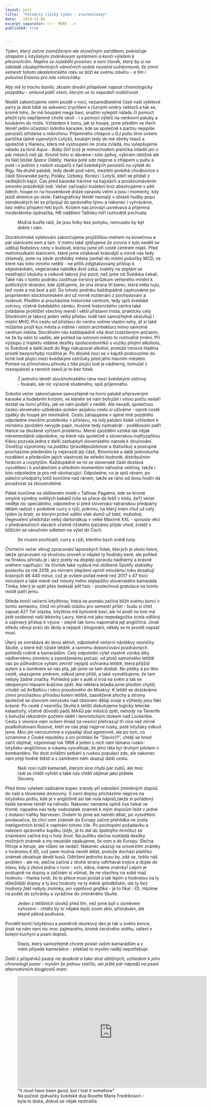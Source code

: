 ```yaml
---
layout: post
title:  "Patnáctý rižský týden - stockholmský"
date:   2019-12-06
excerpt_separator: <!-- MORE -->
published: true


---
```


<p class="intro"><i><span class="dropcap">T</span>ýden, který začne zasněženým ale slunečným začátkem, pokračuje útrapami s lotyšským známkovým systémem a končí výletem k přesmořcům. Naplno se rozeběhl prosinec a není člověk, který by si na základě všudepřítomných vánočních ozdob nezačal uvědomovat, že zimní semestr tohoto akademického roku se blíží ke svému závěru - a tím i polovina Erasmu pro nás celoročáky.</i></p>
<!-- MORE --> 

_Aby mě to trochu bavilo, zkusím dnešní příspěvek napsat chronologicky pozpátku - omluva patří všem, kterým se to nepodaří rozklíčovat._

Neděli zakončujeme velmi pozdě v noci, nezanedbatelné části naší výletové party je dost blbě ze sekvencí zrychlení s různými směry vektorů a tak se, kromě toho, že mě houpání mega baví, snažím vylepšit náladu či pomoct přežít tyto nepříjemné chvíle okolí - i s pomocí výletů na venkovní paluby a koukáním do moře. Vzhledem k tomu, jak to houpe, jsme předtím ve třech téměř jediní účastníci lodního karaoke, kde se společně s partou nejspíše penzistů střídáme u mikrofonu. Příjemného chlapce u DJ pultu štve ovšem partička úplně vypnutých Lotyšů, koukám tedy do mé sbírky hlasů a společně s Hankou, která mé vystoupení ne zcela zvládá, mu vylepšujeme náladu za tónů _Aqua - Baby Girl_ (což je mimochodem písnička mladší jen o pár měsíců než já). Kromě toho si dáváme i sólo zpěvy, vybírám obtížné ale mi fakt blízké _Space Oddity_, Hanka poté _sda_ nejprve s chlapem u pultu a poté i s jedním z našich soupeřů z řad švédských penzistů na výletě do Rigy. Na druhé palubě, tedy devět pod námi, mezitím probíhá chodbovice s částí Slovanské party, Poláky, Uzbeky, Korejci i Lotyši, kteří se přidali z vedlejších kajut. Čas před karaoke trávíme na kajutách a prozkoumáváním omnoho prázdnější lodi. Večer začínající hudební kvíz absolvujeme v pěti lidech, houpe to na housenkové dráze opravdu velmi a jsou i momenty, kdy jezdí sklenice po stole. Faktograficky téměř neznalý v oblasti hudby popu osmdesátých let se připojuji do správného týmu a nakonec i vyhráváme, bez mého přispění řekl bych. Kvízem nás provází usměvavá a příjemná moderátorka-zpěvačka, HR oddělení Tallinku míří rozhodně pochvala.

<figure>  
 <img src="{{ site.baseurl }}/assets/img/IMG_2642.JPG" alt="" class="img-center"> 
   <figcaption>Možná buďte rádi, že jsou fotky bez pohybu, nemuselo by být dobře i vám.</figcaption>
 </figure>

Stockholmské výletování zakončujeme projížďkou metrem na konečnou a pár stanicemi sem a tam. V metru také zjišťujeme že zrovna v tuto neděli se udělují Nobelovy ceny v budově, kterou jsme při cestě centrem míjeli. Před metrotoulkami stanicemi, které jsme očekávali krásnější a mírně nás tedy zklamaly, jsme na závěr prohlídky města zavítali do místní pobočky MCD, ve které nás toho mnoho netěší - ne příliš zdigitalizovaný přístup k objednávkám, vege/anská nabídka dost úzká, toalety na zeptání se nestíhající obsluhy a celkově takový jiný pocit, než jsme od Švédska čekali. Také nás v tomto podniku zastihuje čerstvý průzkum veřejného mínění k politických stranám, kde zjišťujeme, že ona strana tří barev, která měla nulu, teď roste a má šest a půl. Do tohoto podniku každopádně zaplouváme po propršeném stockholmském dni už mírně rozlámání z pochodování a moknutí. Předtím si procházíme historické centrum, tedy spíš švédské ostrovy, včetně švédského zámku. Kromě historického centra také zvládáme prohlížet všechny menší i větší přístavní místa, prakticky celý Stockholm je takový jeden velký přístav, lodě tam samozřejmě obsluhují i místní MHD. Pro cestu od přístavu do centra volíme vlastní nohy, ať si také můžeme projít kus města a vidíme i místní architekturu mimo samotné centrum města. Stockholm nás každopádně vítá dost rozpršeným počasím, ne že by nám to vadilo, ale pohled na ostrovní město to rozhodně změní. Při výstupu z trajektu vídáme desítky spolucestovníků s vozíky plnými alkoholu, to Švédové a další jezdí do Rigy nakupovat alkohol, protože cenová hladina prostě bezpochyby rozdílná je. Po dlouhé noci se v kajutě probouzíme do tiché lodi plující mezi švédskými ostrůvky před jeho hlavním městem. Pohled na přímořskou přírodu z tiše plující lodi je nádherný, bohužel z rozespalosti a ranních stavů je to bez fotek. 

<figure>  
 <img src="{{ site.baseurl }}/assets/img/IMG_2616.JPG" alt="" class="img-center"> 
   <figcaption>Z jednoho téměř stockholmského rána mezi švédskými ostrovy - foukalo, ale nic výrazně studeného, spíš příjemného.</figcaption>
 </figure>

Sobotní večer zakončujeme samozřejmě na horní palubě připraveným karaoke a hudebním kvízem,  ve kterém se nám bohužel i vinou počtu nedaří dostat na horní příčky, jak se nám podaří v neděli. Ale nevadí, společnou česko-slovensko-uzbeksko-polsko-asijskou cestu si užíváme - oproti cestě zpátky do houpe jen minimálně. Cestu zahajujeme v úplné tmě pozdního odpoledne menšími problémky v přístavu, na můj palubní lístek vzhledem k mírnému zpoždění nevyjde papír, musíme tedy nadvakrát - poděkování patří Hance na zkušené vyřízení problému. Menší zpoždění vzniká tak nějak inkrementálně odpoledne, na které nás společně s slovenskou matfyzačkou Kikou pozvala jedna z další zástupkyň slovenského národa k doučování. Osvěžuji vzpomínky na _paštiku_ (pravděpodobnost a štatistiku) a postupně procházíme především ty nejsnazší její části, Binomické a další jednoduchá rozdělení a především jejich vlastnosti ke střední hodnotě, distribučním funkcím a rozptylům. Každopádně se mi ze slovenské části dostává vysvětlení i k počátečním a středním momentům náhodné veličiny, takže i toto odpoledne je pro mě obohacující. Odpoledne, co je spíš ránem, po páteční předpárty totiž končíme nad ránem, takže se ráno od dvou hodin dá považovat za zkousnutelné. 

Pátek končíme na oblíbeném místě v Tallinas Pagalms, kde se kromě omylné výměny světlých kabátů (vše se přece dá řešit v klidu, že?) večer neděje nic speciálního, odpoledne si před slovensko-tatranskou předpárty dělám radost v podobně curry s rýží, pokrmu, na který mám chuť už celý týden (_a bratr, se kterým právě sdílím vlak domů už také, muhaha_). Vegevaření předchází velký dárkonákup v velké Maximě XXL - spousta věcí v předvánočních slevách včetně rižského balzámu přijde vhod, zvlášť s blížícím se vánočním odletem na výlet do Čech. 

<figure>  
 <img src="{{ site.baseurl }}/assets/img/IMG_2560.JPG" alt="" class="img-center"> 
   <figcaption>Se musím pochlubit, curry s rýží, kterého bych snědl tuny.</figcaption>
 </figure>

Čtvrteční večer věnuji zpracování laponských fotek, kterých je okolo tisíce, takže zpracování na stručnou úroveň si nějaké ty hodinky bere, ale pohled na finskou přírodu je i skrz pixely na displeji opravdu nádherný a krásně sněhem naplňující. Ve čtvrtek také vydává mé oblíbené Spotify statistiky poslechu za rok 2019, po mírném zlepšení oproti minulému roku dosahuji krásných 46 440 minut, což je ovšem pořád méně než 2017 s 47 tisíci minutami a také méně než minuty mého nejlepšího slovenského kamaráda Timka, který je opět přes šedesát pět tisíc - poslechová gratulace na tomto místě patří jemu.

Středa končí večerní lotyštinou, která se pomalu začíná blížit svému konci v tomto semestru, čímž mi přináší otázku pro semestr příští - budu si chtít zapsat A2? Toť otázka, lotyština mě bytostně baví, ale lví podíl na tom má jistě osobnost naší lektorky Laury, která má jako nepedagožka zcela odlišný a zajímavý přístup k výuce - stejně tak tomu napomáhá její angličtina. Jinak středu věnuji práci do školy a nejspíš i blogování, někdy se to prostě napsat musí. 

Úterý se smrskává do dvou aktivit, odpoledně večerní návštěvy vesničky Skulte, u které leží rižské letiště, a rannímu dokončování pozdravných pohledů rodině a kamarádům. Celý odpolední výlet vlastně vzniká díky nádhernému zimnímu a zasněženému počasí, od plotů samotného letiště nás po půlhodince vyhání zevnitř nejspíš ochranka letiště, která přijíždí autem a s úsměvem se nás ptá, jak jsme se tam dostali. No pěšky a po této cestě, ukazujeme směrem, odkud jsme přišli, a také vysvětlujeme, že tam nebyly žádné značky. Pohledný pán v autě si trvá na svém a tak se sklopenými hlavami kráčíme zpět. Ale některá letadla jsme předtím chytili, vrtuláč od AirBalticu i něco proudového do Moskvy. K letišti se dostáváme zimní procházkou přírodou kolem letiště, zasněžené plochy a stromy společně se sluncem nevysoko nad obzorem dělají svoje a výhledy jsou fakt krásné. Po cestě z vesničky Skulte k letišti diskutujeme logicky letecké katastrofy, včetně důvodů pádů MAXů pár měsíců zpět, nehody na Tenerife s bohužel rekordním počtem obětí i teroristickým útokem nad Lockerbie. Cestu z vesnice nám ovšem ihned za vesnicí přehrazují tři více než mírně poalkoholovaní Rusové, kteří se nás ptají nejprve rusky, poté lotyšsky odkud jsme. Moc jim nerozumíme a vypadají dost agresivně, ale po tom, co oznámíme z České republiky a oni prohlásí že "Slaviic!!!", chtějí se hned začít objímat, vzpomínají rok 1968 a jeden z nich nám lámano rusko-lotyšsko-angličtinou a rukama vysvětluje, že jeho táta byl druhým pilotem v bombardéru. No dost zvláštní setkání s ruskou populací zde, ale nakonec nám přejí hodně štěstí a s úsměvem nám ukazují další cestu.

<figure>  
 <img src="{{ site.baseurl }}/assets/img/IMG_0025.jpg" alt="" class="img-center"> 
   <figcaption>Naši noví ruští kamarádi, kterým sice chybí pár zubů, ale moc rádi se chtěli vyfotit a také nás chtěli objímat jako přátele Slovany.</figcaption>
 </figure>

Před tímto výletem zažíváme kopec srandy při odesílání zmíněných dopisů do naší a slovenské domoviny. S osmi dopisy přicházíme nejprve na lotyšskou poštu, kde je v angličtině asi tak nula nápisů,takže si pořadový lístek bereme téměř na náhodu. Nakonec nemáme úplně čas čekat ve frontě, napadne nás tedy nedostatek známek k mým dopisům řešit v jedné z instancí trafiky Narvesen. Ovšem to jsme asi neměli dělat, po vysvětlení prodavačce, že chci osm známek do Evropy začne přehlídka ne zcela inteligentních kroků k naplnění tohoto cíle. Po pochopení požadavku a nalezení správného šuplíku (_šéfe, já to dal do špatnýho hrníčku_) se známkami začíná boj o holý život. Na pultíku slečna rozkládá desítky možných známek a my neustále opakujeme, že osm a do Evropy. Slečna filtruje a iteruje, ale vůbec se nedaří. Nakonec ukazuji na univerzitní známky s hodnotou €.85, což jsem možná neměl dělat, protože dochází platíčko známek obsahuje devět kusů. Odtržení jednoho kusu by, zdá se, řešilo náš problém - ale ne, slečna začíná z druhé strany odtrhávat trojice a dojde do stavu, kdy jí zbývá jedna v ruce - och, sláva, máme známky! Lepím je postupně na dopisy a začínám si všímat, že ne všechny na sobě mají hodnotu - Hanka tvrdí, že to přece musí poslat a tak lepím s hodnotou na ty důležitější dopisy a ty bez hodnoty na ty méně (_předbíhám, ale ty bez hodnoty fakt nebyly známky, jen výplňová grafika_ - já to říkal :-D). Házíme na poště do schránky a vyrážíme do zmíněného Skulte.

<figure>  
 <img src="{{ site.baseurl }}/assets/img/IMG_0117.jpg" alt="" class="img-center"> 
   <figcaption>Jeden z letištních úlovků před tím, než jsme byli s úsměvem vyhozeni - chtělo by to nějaké lepší zoom sklo, přiznávám, ale stejně pěkná podívaná.</figcaption>
 </figure>

Pondělí končí lotyštinou a poměrně okurkový den je tak u svého konce, jinak na něm není nic moc zajímavého, kromě čerstvého sněhu, vaření v kolejní kuchyni a psaní dopisů. 

<figure>  
 <img src="{{ site.baseurl }}/assets/img/IMG_2524.JPG" alt="" class="img-center"> 
   <figcaption>Dopis, který samozřejmě chcete poslat vašim kamarádům a v mém případe kamarádce - překlad to myslím raději nepotřebuje.</figcaption>
 </figure>

_Další z příspěvků psaný na dostkrát a také dost obtížných, vzhledem k jeho chronologii psaní - myslím že jednou stačilo, ale ještě pár nápadů na psaní alternativních blogpostů mám._

<figure>
	<iframe width="610" height="360" class="img-center d-block"
	src="https://www.youtube.com/embed/k2C5TjS2sh4"
	frameborder="0"></iframe>
	<figcaption>
        "It must have been good, but I lost it somehow" <br>
        Na počest zpěvačky švédské dua Roxette Marie Fredriksson - byla to láska, dokud se nějak neztratila. 
	</figcaption>
</figure>   

